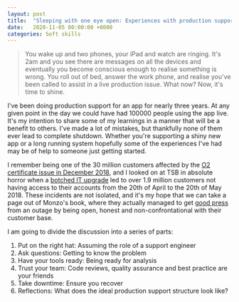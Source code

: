 ```yaml
---
layout: post
title:  "Sleeping with one eye open: Experiences with production support"
date:   2020-11-05 00:00:00 +0000
categories: Soft skills
---
```


 > You wake up and two phones, your iPad and watch are ringing. It's 2am and you see there are messages on all the devices and eventually you become conscious enough to realise something is wrong. You roll out of bed, answer the work phone, and realise you've been called to assist in a live production issue. What now? Now, it's time to shine.

I've been doing production support for an app for nearly three years. At any given point in the day we could have had 100000 people using the app live. It's my intention to share some of my learnings in a manner that will be a benefit to others. I've made a lot of mistakes, but thankfully none of them ever lead to complete shutdown. Whether you're supporting a shiny new app or a long running system hopefully some of the experiences I've had may be of help to someone just getting started.

I remember being one of the 30 million customers affected by the [O2 certificate issue in December 2018][o2-outage], and I looked on at TSB in absolute horror when a [botched IT upgrade][tsb-meltdown] led to over 1.9 million customers not having access to their accounts from the 20th of April to the 20th of May 2018. These incidents are not isolated, and it's my hope that we can take a page out of Monzo's book, where they actually managed to get [good press][monzo-success] from an outage by being open, honest and non-confrontational with their customer base.

I am going to divide the discussion into a series of parts:

 1. Put on the right hat: Assuming the role of a support engineer
 1. Ask questions: Getting to know the problem
 1. Have your tools ready: Being ready for analysis
 1. Trust your team: Code reviews, quality assurance and best practice are your friends
 1. Take downtime: Ensure you recover
 1. Reflections: What does the ideal production support structure look like?

[o2-outage]: https://www.theguardian.com/business/2018/dec/06/o2-customers-unable-to-get-online
[tsb-meltdown]: https://www.theguardian.com/business/2018/jun/06/timeline-of-trouble-how-the-tsb-it-meltdown-unfolded
[monzo-success]: https://econsultancy.com/monzo-outage-is-it-possible-to-fail-in-a-good-way/
